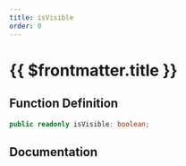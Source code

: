 ```yaml
---
title: isVisible
order: 0
---
```


# {{ $frontmatter.title }}

## Function Definition

```ts
public readonly isVisible: boolean;
```

## Documentation

<!--@include: ./parts/isVisible.md-->
